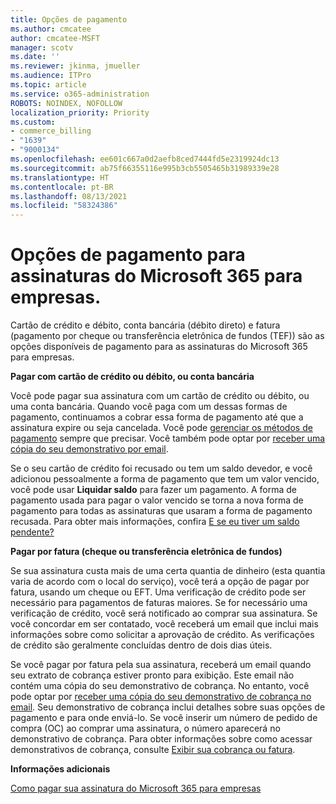 ```yaml
---
title: Opções de pagamento
ms.author: cmcatee
author: cmcatee-MSFT
manager: scotv
ms.date: ''
ms.reviewer: jkinma, jmueller
ms.audience: ITPro
ms.topic: article
ms.service: o365-administration
ROBOTS: NOINDEX, NOFOLLOW
localization_priority: Priority
ms.custom:
- commerce_billing
- "1639"
- "9000134"
ms.openlocfilehash: ee601c667a0d2aefb8ced7444fd5e2319924dc13
ms.sourcegitcommit: ab75f66355116e995b3cb5505465b31989339e28
ms.translationtype: HT
ms.contentlocale: pt-BR
ms.lasthandoff: 08/13/2021
ms.locfileid: "58324386"
---
```

# <a name="payment-options-for-microsoft-365-for-business-subscriptions"></a>Opções de pagamento para assinaturas do Microsoft 365 para empresas.
  
Cartão de crédito e débito, conta bancária (débito direto) e fatura (pagamento por cheque ou transferência eletrônica de fundos (TEF)) são as opções disponíveis de pagamento para as assinaturas do Microsoft 365 para empresas.
  
**Pagar com cartão de crédito ou débito, ou conta bancária**
  
Você pode pagar sua assinatura com um cartão de crédito ou débito, ou uma conta bancária. Quando você paga com um dessas formas de pagamento, continuamos a cobrar essa forma de pagamento até que a assinatura expire ou seja cancelada. Você pode [gerenciar os métodos de pagamento](https://docs.microsoft.com/microsoft-365/commerce/billing-and-payments/manage-payment-methods) sempre que precisar. Você também pode optar por [receber uma cópia do seu demonstrativo por email](https://docs.microsoft.com/microsoft-365/commerce/billing-and-payments/view-your-bill-or-invoice#receive-a-copy-of-your-billing-statement-in-email).

Se o seu cartão de crédito foi recusado ou tem um saldo devedor, e você adicionou pessoalmente a forma de pagamento que tem um valor vencido, você pode usar **Liquidar saldo** para fazer um pagamento. A forma de pagamento usada para pagar o valor vencido se torna a nova forma de pagamento para todas as assinaturas que usaram a forma de pagamento recusada. Para obter mais informações, confira [E se eu tiver um saldo pendente?](https://docs.microsoft.com/microsoft-365/commerce/billing-and-payments/pay-for-your-subscription#what-if-i-have-an-outstanding-balance)

**Pagar por fatura (cheque ou transferência eletrônica de fundos)**
  
Se sua assinatura custa mais de uma certa quantia de dinheiro (esta quantia varia de acordo com o local do serviço), você terá a opção de pagar por fatura, usando um cheque ou EFT. Uma verificação de crédito pode ser necessário para pagamentos de faturas maiores. Se for necessário uma verificação de crédito, você será notificado ao comprar sua assinatura. Se você concordar em ser contatado, você receberá um email que inclui mais informações sobre como solicitar a aprovação de crédito. As verificações de crédito são geralmente concluídas dentro de dois dias úteis.

Se você pagar por fatura pela sua assinatura, receberá um email quando seu extrato de cobrança estiver pronto para exibição. Este email não contém uma cópia do seu demonstrativo de cobrança. No entanto, você pode optar por [receber uma cópia do seu demonstrativo de cobrança no email](https://docs.microsoft.com/microsoft-365/commerce/billing-and-payments/view-your-bill-or-invoice#receive-a-copy-of-your-billing-statement-in-email). Seu demonstrativo de cobrança inclui detalhes sobre suas opções de pagamento e para onde enviá-lo. Se você inserir um número de pedido de compra (OC) ao comprar uma assinatura, o número aparecerá no demonstrativo de cobrança. Para obter informações sobre como acessar demonstrativos de cobrança, consulte [Exibir sua cobrança ou fatura](https://docs.microsoft.com/microsoft-365/commerce/billing-and-payments/view-your-bill-or-invoice).
  
**Informações adicionais**
  
[Como pagar sua assinatura do Microsoft 365 para empresas](https://docs.microsoft.com/microsoft-365/commerce/billing-and-payments/pay-for-your-subscription)